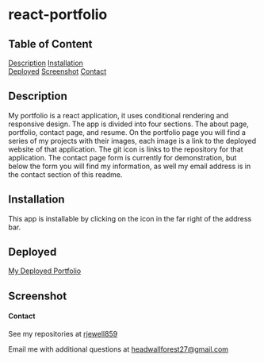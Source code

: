 # react-portfolio

## Table of Content

[Description](#description)
[Installation](#installation)  
[Deployed](#deployed)
[Screenshot](#screenshot)
[Contact](#contact)

## Description

My portfolio is a react application, it uses conditional rendering and responsive design. The app is divided into four sections. 
The about page, portfolio, contact page, and resume. On the portfolio page you will find
a series of my projects with their images, each image is a link to the deployed website of that application.
The git icon is links to the repository for that application. The contact page form is currently for demonstration,
but below the form you will find my information, as well my email address is in the contact section of this readme.

## Installation

This app is installable by clicking on the icon in the far right of the address bar.

## Deployed

[My Deployed Portfolio](https://rjewell859.github.io/react-portfolio/)

## Screenshot

#### Contact

See my repositories at [rjewell859](https://github.com/rjewell859)

Email me with additional questions at headwallforest27@gmail.com
